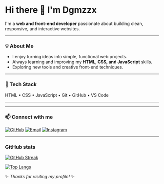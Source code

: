 # Hi there 👋 I'm Dgmzzx

I'm a **web and front-end developer** passionate about building clean, responsive, and interactive websites.

---

### 💡 About Me
- I enjoy turning ideas into simple, functional web projects.  
- Always learning and improving my **HTML, CSS, and JavaScript** skills.  
- Exploring new tools and creative front-end techniques.

---

### 🧰 Tech Stack
HTML • CSS • JavaScript • Git • GitHub • VS Code  

---

---

### 📫 Connect with me

[![GitHub](https://img.shields.io/badge/GitHub-100000?style=for-the-badge&logo=github&logoColor=white)](https://github.com/Dgmzzx)
[![Email](https://img.shields.io/badge/Email-D14836?style=for-the-badge&logo=gmail&logoColor=white)](mailto:Dionisgomez28@gmail.com)
[![Instagram](https://img.shields.io/badge/Instagram-E4405F?style=for-the-badge&logo=instagram&logoColor=white)](https://www.instagram.com/luvfordionis/)

---
### GitHub stats
[![GitHub Streak](https://github-readme-streak-stats.herokuapp.com?user=Dgmzzx&theme=dark)](https://git.io/streak-stats)

[![Top Langs](https://github-readme-stats.vercel.app/api/top-langs/?username=Dgmzzx&layout=compact&theme=tokyonight)](https://github.com/Dgmzzx/github-readme-stats)


✨ *Thanks for visiting my profile!* ✨


